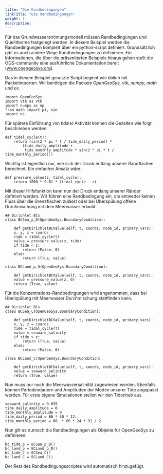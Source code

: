 ```yaml
---
title: "Die Randbedingungen"
linkTitle: "Die Randbedingungen"
weight: 1
description:
---
```


Für das Grundwasserströmungsmodell müssen Randbedingungen und Quelltherme festgelegt werden.
In diesem Beispiel werden die Randbedingungen komplett über ein python-script definiert.
Grundsätzlich gibt es auch andere Wege Randbedingungen zu definieren.
Für Informationen, die über die präsentierten Beispiele hinaus gehen stellt die OGS-community eine ausführliche Dokumentation bereit (www.opengeosys.org).

Das in diesem Beispiel genutzte Script beginnt wie üblich mit Packetimporten.
Wir benötigen die Packete *OpenGeoSys, vtk, numpy, math* und *os*.

	import OpenGeoSys
	import vtk as vtk
	import numpy as np
	from math import pi, sin
	import os

Für spätere Einführung von tidaler Aktivität können die Gezeiten wie folgt beschrieben werden:

	def tidal_cycle(t):
	    return (sin(2 * pi * t / tide_daily_period) *
		    (tide_daily_amplitude +
		     tide_monthly_amplitude * sin(2 * pi * t / tide_monthly_period)))

Wichtig ist eigentlich nur, wie sich der Druck entlang unserer Randflächen berechnet.
Ein einfacher Ansatz wäre:

	def pressure_value(z, tidal_cycle):
	    return 1000 * 9.81 * (tidal_cycle - z)

Mit dieser Hilfsfunktion kann nun der Druck entlang unserer Ränder definiert werden.
Wir führen eine Randbedingung ein, die entweder keinen Fluss über die Grenzflächen zulässt oder bei Überspülung offene Durchmischung mit dem Meerwasser erlaubt.

	## Dirichlet BCs
	class BCSea_p_D(OpenGeoSys.BoundaryCondition):

	    def getDirichletBCValue(self, t, coords, node_id, primary_vars):
		x, y, z = coords
		tide = tidal_cycle(t)
		value = pressure_value(z, tide)
		if tide < z:
		    return (False, 0)
		else:
		    return (True, value)
		    
	class BCLand_p_D(OpenGeoSys.BoundaryCondition):

	    def getDirichletBCValue(self, t, coords, node_id, primary_vars):
		value = pressure_value(z, 0)
		return (True, value)

Für die Konzentrations-Randbedingungen wird angenommen, dass bei Überspülung mit Meerwasser Durchmischung stattfinden kann.


	## Dirichlet BCs
	class BCSea_C(OpenGeoSys.BoundaryCondition):

	    def getDirichletBCValue(self, t, coords, node_id, primary_vars):
		x, y, z = coords
		tide = tidal_cycle(t)
		value = seaward_salinity
		if tide > z:
		    return (True, value)
		else:
		    return (False, 0)
		    
	class BCLand_C(OpenGeoSys.BoundaryCondition):

	    def getDirichletBCValue(self, t, coords, node_id, primary_vars):
		value = seaward_salinity
		return (True, value)

Nun muss nur noch die Meerwassersalinität zugewiesen werden.
Ebenfalls können Periodendauern und Amplituden der Moden unserer Tide angepasst werden.
Für erste eigene Simulationen stellen wir den Tidenhub aus.

	seaward_salinity = 0.035
	tide_daily_amplitude = 0
	tide_monthly_amplitude = 0
	tide_daily_period = 60 * 60 * 12.
	tide_monthly_period = 60. * 60 * 24 * 31 / 2.
	
Nun gilt es nurnoch die Randbedingungen als Objekte für OpenGeoSys zu definieren:

	bc_tide_p = BCSea_p_D()
	bc_land_p = BCLand_p_D()
	bc_tide_C = BCSea_C()
	bc_land_C = BCLand_C()

Der Rest des Randbedingungsscriptes wird automatisch hinzugefügt.
